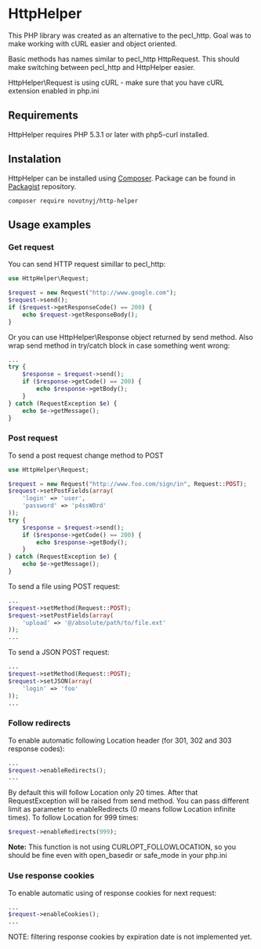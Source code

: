 # HttpHelper

This PHP library was created as an alternative to the pecl_http. Goal was to make working with cURL easier and object oriented.

Basic methods has names similar to pecl_http HttpRequest. This should make switching between pecl_http and HttpHelper easier.

HttpHelper\Request is using cURL - make sure that you have cURL extension enabled in php.ini

## Requirements

HttpHelper requires PHP 5.3.1 or later with php5-curl installed.

## Instalation

HttpHelper can be installed using [Composer](https://getcomposer.org/). Package can be found in [Packagist](https://packagist.org/packages/novotnyj/http-helper) repository.

```
composer require novotnyj/http-helper
```

## Usage examples

### Get request

You can send HTTP request simillar to pecl_http:

```php
use HttpHelper\Request;

$request = new Request("http://www.google.com");
$request->send();
if ($request->getResponseCode() == 200) {
	echo $request->getResponseBody();
}
```

Or you can use HttpHelper\Response object returned by send method. Also wrap send method in try/catch block in case something went wrong:

```php
...
try {
	$response = $request->send();
	if ($response->getCode() == 200) {
		echo $response->getBody();
	}
} catch (RequestException $e) {
	echo $e->getMessage();
}
```

### Post request

To send a post request change method to POST

```php
use HttpHelper\Request;

$request = new Request("http://www.foo.com/sign/in", Request::POST);
$request->setPostFields(array(
	'login' => 'user',
	'password' => 'p4ssW0rd'
));
try {
	$response = $request->send();
	if ($response->getCode() == 200) {
		echo $response->getBody();
	}
} catch (RequestException $e) {
	echo $e->getMessage();
}
```

To send a file using POST request:

```php
...
$request->setMethod(Request::POST);
$request->setPostFields(array(
	'upload' => '@/absolute/path/to/file.ext'
));
...
```

To send a JSON POST request:
```php
...
$request->setMethod(Request::POST);
$request->setJSON(array(
	'login' => 'foo'
));
...
```

### Follow redirects

To enable automatic following Location header (for 301, 302 and 303 response codes):

```php
...
$request->enableRedirects();
...
```

By default this will follow Location only 20 times. After that RequestException will be raised from send method.
You can pass different limit as parameter to enableRedirects (0 means follow Location infinite times).
To follow Location for 999 times:

```php
$request->enableRedirects(999);
```

**Note:** This function is not using CURLOPT_FOLLOWLOCATION, so you should be fine even with open_basedir or safe_mode in your php.ini

### Use response cookies

To enable automatic using of response cookies for next request:

```php
...
$request->enableCookies();
...
```

NOTE: filtering response cookies by expiration date is not implemented yet. 

